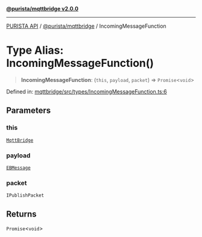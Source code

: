 [**@purista/mqttbridge v2.0.0**](../README.md)

***

[PURISTA API](../../../packages.md) / [@purista/mqttbridge](../README.md) / IncomingMessageFunction

# Type Alias: IncomingMessageFunction()

> **IncomingMessageFunction**: (`this`, `payload`, `packet`) => `Promise`\<`void`\>

Defined in: [mqttbridge/src/types/IncomingMessageFunction.ts:6](https://github.com/puristajs/purista/blob/master/packages/mqttbridge/src/types/IncomingMessageFunction.ts#L6)

## Parameters

### this

[`MqttBridge`](../classes/MqttBridge.md)

### payload

[`EBMessage`](../../core/type-aliases/EBMessage.md)

### packet

`IPublishPacket`

## Returns

`Promise`\<`void`\>
